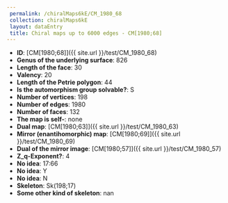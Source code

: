 ```yaml
--- 
 permalink: /chiralMaps6kE/CM_1980_68 
 collection: chiralMaps6kE
 layout: dataEntry
 title: Chiral maps up to 6000 edges - CM[1980;68]
---
```


- **ID**: [CM[1980;68]]({{ site.url }}/test/CM_1980_68)
- **Genus of the underlying surface**: 826
- **Length of the face**: 30
- **Valency**: 20
- **Length of the Petrie polygon**: 44
- **Is the automorphism group solvable?**: S
- **Number of vertices**: 198
- **Number of edges**: 1980
- **Number of faces**: 132
- **The map is self-**: none
- **Dual map**: [CM[1980;63]]({{ site.url }}/test/CM_1980_63)
- **Mirror (enantihomorphic) map**: [CM[1980;69]]({{ site.url }}/test/CM_1980_69)
- **Dual of the mirror image**: [CM[1980;57]]({{ site.url }}/test/CM_1980_57)
- **Z_q-Exponent?**: 4
- **No idea**:  17:66
- **No idea**: Y
- **No idea**: N
- **Skeleton**: Sk(198;17)
- **Some other kind of skeleton**: nan
